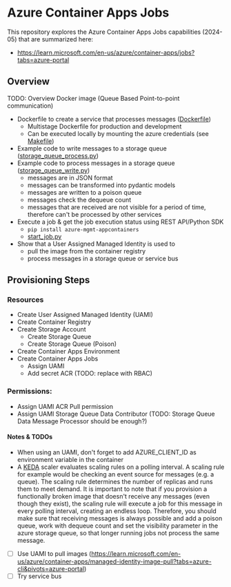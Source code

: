# Azure Container Apps Jobs

This repository explores the Azure Container Apps Jobs capabilities (2024-05) that are summarized here:

- https://learn.microsoft.com/en-us/azure/container-apps/jobs?tabs=azure-portal

## Overview

TODO: Overview Docker image (Queue Based Point-to-point communication)

- Dockerfile to create a service that processes messages ([Dockerfile](Dockerfile))
    - Multistage Dockerfile for production and development
    - Can be executed locally by mounting the azure credentials (see [Makefile](Makefile))
- Example code to write messages to a storage queue ([storage_queue_process.py](storage_queue_process.py))
- Example code to process messages in a storage queue ([storage_queue_write.py](storage_queue_write.py))
    - messages are in JSON format
    - messages can be transformed into pydantic models
    - messages are written to a poison queue
    - messages check the dequeue count
    - messages that are received are not visible for a period of time, therefore can't be processed by other services
- Execute a job & get the job execution status using REST API/Python SDK
    - `pip install azure-mgmt-appcontainers`
    - [start_job.py](start_job.py)
- Show that a User Assigned Managed Identity is used to
    - pull the image from the container registry
    - process messages in a storage queue or service bus

## Provisioning Steps

### Resources

- Create User Assigned Managed Identity (UAMI)
- Create Container Registry
- Create Storage Account
    - Create Storage Queue
    - Create Storage Queue (Poison)
- Create Container Apps Environment
- Create Container Apps Jobs
    - Assign UAMI
    - Add secret ACR (TODO: replace with RBAC)

### Permissions:

- Assign UAMI ACR Pull permission
- Assign UAMI Storage Queue Data Contributor (TODO: Storage Queue Data Message Processor should be enough?)

#### Notes & TODOs

- When using an UAMI, don't forget to add AZURE_CLIENT_ID as environment variable in the container
- A [KEDA](https://keda.sh/) scaler evaluates scaling rules on a polling interval. A scaling rule for example would be
  checking an event source for messages (e.g. a queue). The scaling rule determines the number of replicas and runs them
  to meet demand.
  It is important to note that if you provision a functionally broken image that doesn't receive any messages (even
  though they exist), the scaling rule will execute a job for this message in every polling interval, creating an
  endless loop.
  Therefore, you should make sure that receiving messages is always possible and add a poison queue, work with dequeue
  count and set the visibility parameter in the azure storage queue, so that longer running jobs not process the same
  message.

- [ ] Use UAMI to pull
  images (https://learn.microsoft.com/en-us/azure/container-apps/managed-identity-image-pull?tabs=azure-cli&pivots=azure-portal)
- [ ] Try service bus